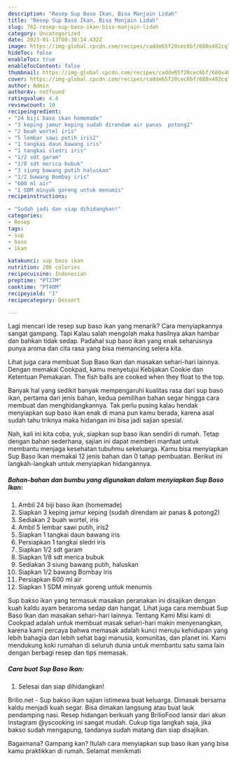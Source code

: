 ```yaml
---
description: "Resep Sup Baso Ikan, Bisa Manjain Lidah"
title: "Resep Sup Baso Ikan, Bisa Manjain Lidah"
slug: 762-resep-sup-baso-ikan-bisa-manjain-lidah
category: Uncategorized
date: 2023-01-13T00:30:14.432Z
image: https://img-global.cpcdn.com/recipes/cadde65f20cec6bf/680x482cq70/sup-baso-ikan-foto-resep-utama.jpg
hideToc: false
enableToc: true
enableTocContent: false
thumbnail: https://img-global.cpcdn.com/recipes/cadde65f20cec6bf/680x482cq70/sup-baso-ikan-foto-resep-utama.jpg
cover: https://img-global.cpcdn.com/recipes/cadde65f20cec6bf/680x482cq70/sup-baso-ikan-foto-resep-utama.jpg
author: Admin
authorAv: notfound
ratingvalue: 4.4
reviewcount: 10
recipeingredient:
- "24 biji baso ikan homemade"
- "3 keping jamur keping sudah direndam air panas  potong2"
- "2 buah wortel iris"
- "5 lembar sawi putih iris2"
- "1 tangkai daun bawang iris"
- "1 tangkai sledri iris"
- "1/2 sdt garam"
- "1/8 sdt merica bubuk"
- "3 siung bawang putih haluskan"
- "1/2 bawang Bombay iris"
- "600 ml air"
- "1 SDM minyak goreng untuk menumis"
recipeinstructions:

- "Sudah jadi dan siap dihidangkan!"
categories:
- Resep
tags:
- sup
- baso
- ikan

katakunci: sup baso ikan 
nutrition: 206 calories
recipecuisine: Indonesian
preptime: "PT27M"
cooktime: "PT40M"
recipeyield: "1"
recipecategory: Dessert

---
```



Lagi mencari ide resep sup baso ikan yang menarik? Cara menyiapkannya sangat gampang. Tapi Kalau salah mengolah maka hasilnya akan hambar dan bahkan tidak sedap. Padahal sup baso ikan yang enak seharusnya punya aroma dan cita rasa yang bisa memancing selera kita.


Lihat juga cara membuat Sup Baso Ikan dan masakan sehari-hari lainnya. Dengan memakai Cookpad, kamu menyetujui Kebijakan Cookie dan Ketentuan Pemakaian. The fish balls are cooked when they float to the top.

Banyak hal yang sedikit banyak mempengaruhi kualitas rasa dari sup baso ikan, pertama dari jenis bahan, kedua pemilihan bahan segar hingga cara membuat dan menghidangkannya. Tak perlu pusing kalau hendak menyiapkan sup baso ikan enak di mana pun kamu berada, karena asal sudah tahu triknya maka hidangan ini bisa jadi sajian spesial.


Nah, kali ini kita coba, yuk, siapkan sup baso ikan sendiri di rumah. Tetap dengan bahan sederhana, sajian ini dapat memberi manfaat untuk membantu menjaga kesehatan tubuhmu sekeluarga. Kamu bisa menyiapkan Sup Baso Ikan memakai 12 jenis bahan dan 0 tahap pembuatan. Berikut ini langkah-langkah untuk menyiapkan hidangannya.

<!--inarticleads1-->

##### Bahan-bahan dan bumbu yang digunakan dalam menyiapkan Sup Baso Ikan:

1. Ambil 24 biji baso ikan (homemade)
1. Siapkan 3 keping jamur keping (sudah direndam air panas &amp; potong2)
1. Sediakan 2 buah wortel, iris
1. Ambil 5 lembar sawi putih, iris2
1. Siapkan 1 tangkai daun bawang iris
1. Persiapkan 1 tangkai sledri iris
1. Siapkan 1/2 sdt garam
1. Siapkan 1/8 sdt merica bubuk
1. Sediakan 3 siung bawang putih, haluskan
1. Siapkan 1/2 bawang Bombay iris
1. Persiapkan 600 ml air
1. Siapkan 1 SDM minyak goreng untuk menumis


Sup bakso ikan yang termasuk masakan peranakan ini disajikan dengan kuah kaldu ayam beraroma sedap dan hangat. Lihat juga cara membuat Sup Baso Ikan dan masakan sehari-hari lainnya. Tentang Kami Misi kami di Cookpad adalah untuk membuat masak sehari-hari makin menyenangkan, karena kami percaya bahwa memasak adalah kunci menuju kehidupan yang lebih bahagia dan lebih sehat bagi manusia, komunitas, dan planet ini. Kami mendukung koki rumahan di seluruh dunia untuk membantu satu sama lain dengan berbagi resep dan tips memasak. 

<!--inarticleads2-->

##### Cara buat Sup Baso Ikan:


1. Selesai dan siap dihidangkan!

Brilio.net - Sup bakso ikan sajian istimewa buat keluarga. Dimasak bersama kaldu menjadi kuah segar. Bisa dimakan langsung atau buat lauk pendamping nasi. Resep hidangan berkuah yang BrilioFood lansir dari akun Instagram @yscooking ini sangat mudah. Cukup tiga langkah saja, jika bakso sudah mengapung, tandanya sudah matang dan siap disajikan. 

Bagaimana? Gampang kan? Itulah cara menyiapkan sup baso ikan yang bisa kamu praktikkan di rumah. Selamat menikmati
